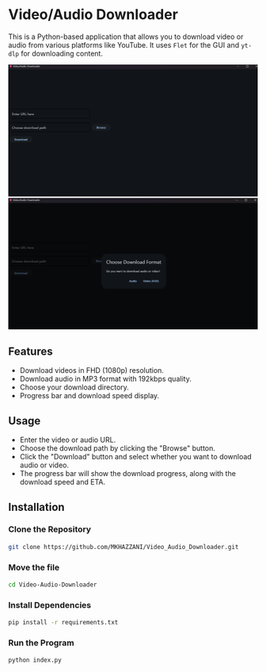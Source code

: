 # Video/Audio Downloader

This is a Python-based application that allows you to download video or audio from various platforms like YouTube. It uses `Flet` for the GUI and `yt-dlp` for downloading content.

![Main Screen](screenshots/main.png)
![Download Screen](screenshots/VidAud.png)

## Features

- Download videos in FHD (1080p) resolution.
- Download audio in MP3 format with 192kbps quality.
- Choose your download directory.
- Progress bar and download speed display.

## Usage

- Enter the video or audio URL.
- Choose the download path by clicking the "Browse" button.
- Click the "Download" button and select whether you want to download audio or video.
- The progress bar will show the download progress, along with the download speed and ETA.

## Installation

### Clone the Repository
```bash
git clone https://github.com/MKHAZZANI/Video_Audio_Downloader.git
````
### Move the file
```bash
cd Video-Audio-Downloader
````
### Install Dependencies
```bash
pip install -r requirements.txt
````
### Run the Program
```bash
python index.py
